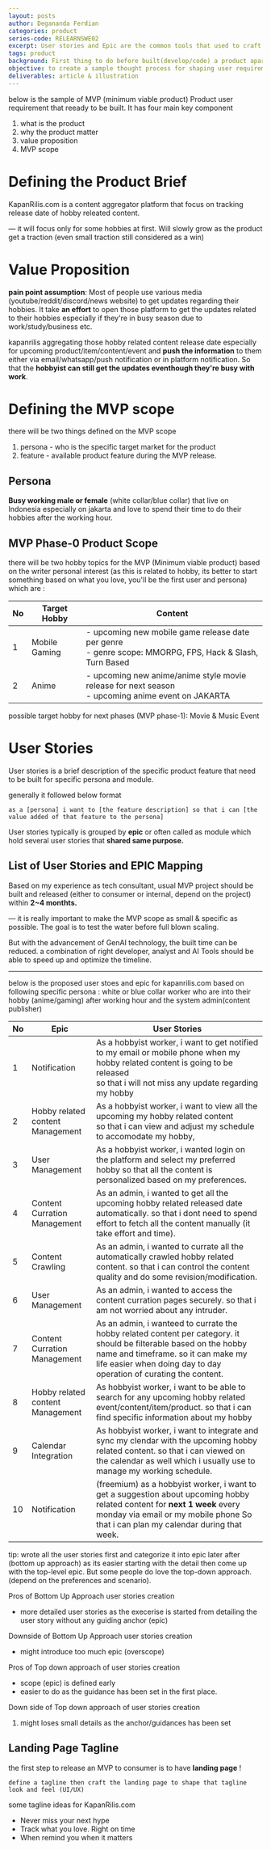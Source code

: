 ```yaml
---
layout: posts
author: Degananda Ferdian
categories: product
series-code: RELEARNSWE02
excerpt: User stories and Epic are the common tools that used to craft a product requirement before handed over to the developer for development. a clear and scoped user stories are needed especially for MVP to avoid overscope as the timeframe is limited and MVP is meant to for testing the water. need to release the product quickly.
tags: product
background: First thing to do before built(develop/code) a product apart from market is research is to define the product user requirement in form of epic and user stories. Those user stories will be then handed over to developer.
objective: to create a sample thought process for shaping user requirement
deliverables: article & illustration
---
```


below is the sample of MVP (minimum viable product) Product user requirement that reeady to be built. It has four main key component

1. what is the product
2. why the product matter
3. value proposition
4. MVP scope

# Defining the Product Brief 

KapanRilis.com is a content aggregator platform that focus on tracking release date of hobby releated content.

&mdash; it will focus only for some hobbies at first. Will slowly grow as the product get a traction (even small traction still considered as a win)

# Value Proposition

**pain point assumption**: Most of people use various media (youtube/reddit/discord/news website) to get updates regarding their hobbies. It take **an effort** to open those platform to get the updates related to their hobbies especially if they're in busy season due to work/study/business etc.

kapanrilis aggregating those hobby related content release date especially for upcoming product/item/content/event and **push the information** to them either via email/whatsapp/push notification or in platform notification. So that the  **hobbyist can still get the updates eventhough they're busy with work**. 

# Defining the MVP scope

there will be two things defined on the MVP scope

1. persona - who is the specific target market for the product
2. feature - available product feature during the MVP release. 

## Persona

**Busy working male or female** (white collar/blue collar) that live on Indonesia especially on jakarta and love to spend their time to do their hobbies after the working hour.

## MVP Phase-0 Product Scope

there will be two hobby topics for the MVP (Minimum viable product) based on the writer personal interest (as this is related to hobby, its better to start something based on what you love, you'll be the first user and persona) which are :

| No   | Target Hobby  | Content                                                      |
| ---- | ------------- | ------------------------------------------------------------ |
| 1    | Mobile Gaming | - upcoming new mobile game release date per genre <br />- genre scope: MMORPG, FPS, Hack & Slash, Turn Based |
| 2    | Anime         | - upcoming new anime/anime style movie release for next season<br />- upcoming anime event on JAKARTA |

possible target hobby for next phases (MVP phase-1): Movie & Music Event

# User Stories

User stories is a brief description of the specific product feature that need to be built for specific persona and module.

generally it followed below format

	as a [persona] i want to [the feature description] so that i can [the value added of that feature to the persona]

User stories typically is grouped by **epic** or often called as module which hold several user stories that **shared same purpose.**

## List of User Stories and EPIC Mapping

Based on my experience as tech consultant, usual MVP project should be built and released (either to consumer or internal, depend on the project) within **2~4 monthts.**

&mdash; it is really important to make the MVP scope as small & specific as possible. The goal is to test the water before full blown scaling.

But with the advancement of GenAI technology, the built time can be reduced. a combination of right developer, analyst and AI Tools should be able to speed up and optimize the timeline.

<hr />

below is the proposed user stoes and epic for kapanrilis.com based on following specific persona : white or blue collar worker who are into their hobby (anime/gaming) after working hour and the system admin(content publisher)

| No   | Epic                             | User Stories                                                 |
| ---- | -------------------------------- | ------------------------------------------------------------ |
| 1    | Notification                     | As a hobbyist worker, i want to get notified to my email or mobile phone when my hobby related content is going to be released<br />so that i will not miss any update regarding my hobby |
| 2    | Hobby related content Management | As a hobbyist worker, i want to view all the upcoming my hobby related content <br />so that i can view and adjust my schedule to accomodate my hobby, |
| 3    | User Management                  | As a hobbyist worker, i wanted login on the platform and select my preferred hobby so that all the content is personalized based on my preferences. |
| 4    | Content Curration Management     | As an admin, i wanted to get all the upcoming hobby related released date automatically. so that i dont need to spend effort to fetch all the content manually (it take effort and time). |
| 5    | Content Crawling                 | As an admin, i wanted to currate all the automatically crawled hobby related content. so that i can control the content quality and do some revision/modification. |
| 6    | User Management                  | As an admin, i wanted to access the content curration pages securely. so that i am not worried about any intruder. |
| 7    | Content Curration Management     | As an admin, i wanteed to currate the hobby related content per category. it should be filterable based on the hobby name and timeframe. so it can make my life easier when doing day to day operation of curating the content. |
| 8    | Hobby related content Management | As hobbyist worker, i want to be able to search for any upcoming hobby related event/content/item/product. so that i can find specific information about my hobby |
| 9    | Calendar Integration             | As hobbyist worker, i want to integrate and sync my clendar with the upcoming hobby related content. so that i can viewed on the calendar as well which i usually use to manage my working schedule. |
| 10   | Notification                     | (freemium) as a hobbyist worker, i want to get a suggestion about upcoming hobby related content for **next 1 week** every monday via email or my mobile phone So that i can plan my calendar during that week. |

tip: wrote all the user stories first and categorize it into epic later after (bottom up approach) as its easier starting with the detail then come up with the top-level epic. But some people do love the top-down approach. (depend on the preferences and scenario).

Pros of Bottom Up Approach user stories creation

- more detailed user stories as the execerise is started from detailing the user story without any guiding anchor (epic)

Downside of Bottom Up Approach user stories creation

- might introduce too much epic (overscope)

Pros of Top down approach of user stories creation

- scope (epic) is defined early
- easier to do as the guidance has been set in the first place.

Down side of Top down approach of user stories creation

1. might loses small details as the anchor/guidances has been set

## Landing Page Tagline

the first step to release an MVP to consumer is to have **landing page** !

	define a tagline then craft the landing page to shape that tagline look and feel (UI/UX)

some tagline ideas for KapanRilis.com

- Never miss your next hype
- Track what you love. Right on time
- When remind you when it matters